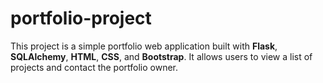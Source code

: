 # portfolio-project
This project is a simple portfolio web application built with **Flask**, **SQLAlchemy**, **HTML**, **CSS**, and **Bootstrap**. It allows users to view a list of projects and contact the portfolio owner.

